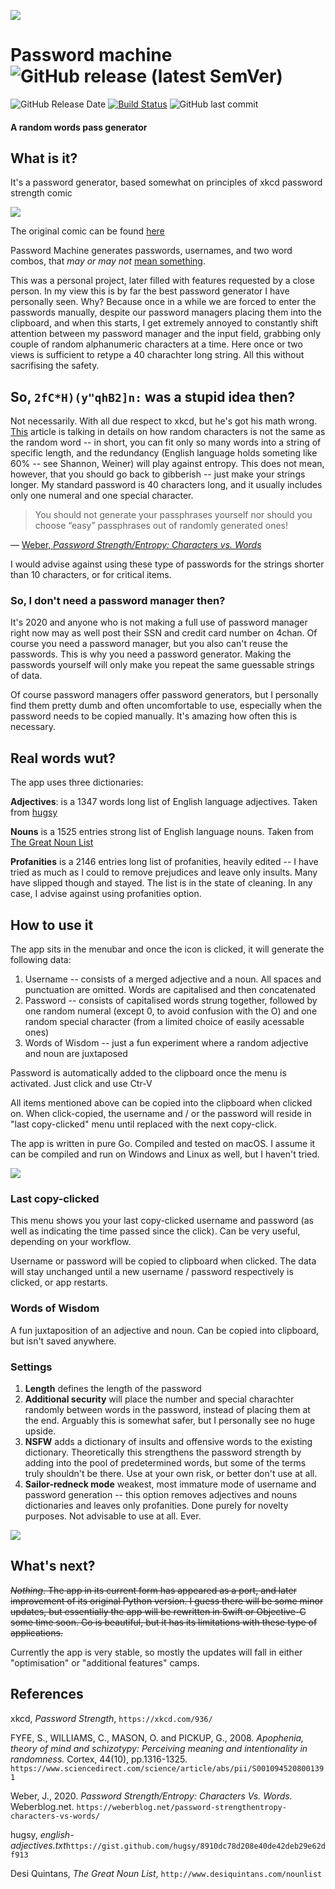 ![](README_assets/icon.png)

# Password machine ![GitHub release (latest SemVer)](https://img.shields.io/github/v/release/evilcloud/PWgo?style=for-the-badge)

![GitHub Release Date](https://img.shields.io/github/release-date/evilcloud/PWgo)
[![Build Status](https://travis-ci.org/evilcloud/PWgo.svg?branch=master)](https://travis-ci.org/evilcloud/PWgo) ![GitHub last commit](https://img.shields.io/github/last-commit/evilcloud/PWgo)

#### A random words pass generator

## What is it?

It's a password generator, based somewhat on principles of xkcd password strength comic

![](README_assets/password_strength.png)

The original comic can be found [here](https://xkcd.com/936/)

Password Machine generates passwords, usernames, and two word combos, that _may or may not_ [mean something](https://www.sciencedirect.com/science/article/abs/pii/S0010945208001391).

This was a personal project, later filled with features requested by a close person. In my view this is by far the best password generator I have personally seen. Why? Because once in a while we are forced to enter the passwords manually, despite our password managers placing them into the clipboard, and when this starts, I get extremely annoyed to constantly shift attention between my password manager and the input field, grabbing only couple of random alphanumeric characters at a time. Here once or two views is sufficient to retype a 40 charachter long string. All this without sacrifising the safety.

## So, `2fC*H)(y"qhB2]n:` was a stupid idea then?

Not necessarily. With all due respect to xkcd, but he's got his math wrong. [This](https://weberblog.net/password-strengthentropy-characters-vs-words/) article is talking in details on how random characters is not the same as the random word -- in short, you can fit only so many words into a string of specific length, and the redundancy (English language holds someting like 60% -- see Shannon, Weiner) will play against entropy. This does not mean, however, that you should go back to gibberish -- just make your strings longer. My standard password is 40 characters long, and it usually includes only one numeral and one special character.

> You should not generate your passphrases yourself nor should you choose “easy” passphrases out of randomly generated ones!

— [Weber, _Password Strength/Entropy: Characters vs. Words_](https://weberblog.net/password-strengthentropy-characters-vs-words/)

I would advise against using these type of passwords for the strings shorter than 10 characters, or for critical items.

### So, I don't need a password manager then?

It's 2020 and anyone who is not making a full use of password manager right now may as well post their SSN and credit card number on 4chan. Of course you need a password manager, but you also can't reuse the passwords. This is why you need a password generator. Making the passwords yourself will only make you repeat the same guessable strings of data.

Of course password managers offer password generators, but I personally find them pretty dumb and often uncomfortable to use, especially when the password needs to be copied manually. It's amazing how often this is necessary.

## Real words wut?

The app uses three dictionaries:

**Adjectives**: is a 1347 words long list of English language adjectives. Taken from [hugsy](https://gist.github.com/hugsy/8910dc78d208e40de42deb29e62df913)

**Nouns** is a 1525 entries strong list of English language nouns. Taken from [The Great Noun List](http://www.desiquintans.com/nounlist)

**Profanities** is a 2146 entries long list of profanities, heavily edited -- I have tried as much as I could to remove prejudices and leave only insults. Many have slipped though and stayed. The list is in the state of cleaning. In any case, I advise against using profanities option.

## How to use it

The app sits in the menubar and once the icon is clicked, it will generate the following data:

1. Username -- consists of a merged adjective and a noun. All spaces and punctuation are omitted. Words are capitalised and then concatenated
2. Password -- consists of capitalised words strung together, followed by one random numeral (except 0, to avoid confusion with the O) and one random special character (from a limited choice of easily acessable ones)
3. Words of Wisdom -- just a fun experiment where a random adjective and noun are juxtaposed

Password is automatically added to the clipboard once the menu is activated. Just click and use Ctr-V

All items mentioned above can be copied into the clipboard when clicked on. When click-copied, the username and / or the password will reside in "last copy-clicked" menu until replaced with the next copy-click.

The app is written in pure Go. Compiled and tested on macOS. I assume it can be compiled and run on Windows and Linux as well, but I haven't tried.

![](README_assets/Screenshot.png)

### Last copy-clicked

This menu shows you your last copy-clicked username and password (as well as indicating the time passed since the click). Can be very useful, depending on your workflow.

Username or password will be copied to clipboard when clicked. The data will stay unchanged until a new username / password respectively is clicked, or app restarts.

### Words of Wisdom

A fun juxtaposition of an adjective and noun. Can be copied into clipboard, but isn't saved anywhere.

### Settings

1. **Length** defines the length of the password
2. **Additional security** will place the number and special charachter randomly between words in the password, instead of placing them at the end. Arguably this is somewhat safer, but I personally see no huge upside.
3. **NSFW** adds a dictionary of insults and offensive words to the existing dictionary. Theoretically this strengthens the password strength by adding into the pool of predetermined words, but some of the terms truly shouldn't be there. Use at your own risk, or better don't use at all.
4. **Sailor-redneck mode** weakest, most immature mode of username and password generation -- this option removes adjectives and nouns dictionaries and leaves only profanities. Done purely for novelty purposes. Not advisable to use at all. Ever.

[![](README_assets/download.gif)](https://github.com/evilcloud/PWgo/releases/download/1.1.1/PWgo.1.1.1.dmg)

## What's next?

~~_Nothing_. The app in its current form has appeared as a port, and later improvement of its original Python version. I guess there will be some minor updates, but essentially the app will be rewritten in Swift or Objective-C some time soon. Go is beautiful, but it has its limitations with these type of applications.~~

Currently the app is very stable, so mostly the updates will fall in either "optimisation" or "additional features" camps.

## References

xkcd, *Password Strength*, `https://xkcd.com/936/`

FYFE, S., WILLIAMS, C., MASON, O. and PICKUP, G., 2008. *Apophenia, theory of mind and schizotypy: Perceiving meaning and intentionality in randomness.* Cortex, 44(10), pp.1316-1325. `https://www.sciencedirect.com/science/article/abs/pii/S0010945208001391`

Weber, J., 2020. *Password Strength/Entropy: Characters Vs. Words.* Weberblog.net. `https://weberblog.net/password-strengthentropy-characters-vs-words/`

hugsy, *english-adjectives.txt*`https://gist.github.com/hugsy/8910dc78d208e40de42deb29e62df913`

Desi Quintans, *The Great Noun List*, `http://www.desiquintans.com/nounlist`